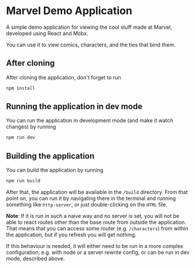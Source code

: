 # Marvel Demo Application

A simple demo application for viewing the cool stuff made at Marvel, developed
using React and Mobx.

You can use it to view comics, characters, and the ties that bind them.

## After cloning

After cloning the application, don't forget to run

```bash
npm install
```

## Running the application in dev mode

You can run the application in development mode (and make it watch changes)
by running

```bash
npm run dev
```

## Building the application

You can build the application by running

```bash
npm run build
```

After that, the application will be available in the `/build` directory.
From that point on, you can run it by navigating there in the terminal and running
something like `http-server`, or just double-clicking on the `HTML` file.

**Note**: If it is run in such a naive way and no server is set, you will not be
able to react routes other than the base route from outside the application.
That means that you can access some router (e.g. `/characters`) from within the application,
but if you refresh you will get nothing.

If this behaviour is needed, it will either need to be run in a more complex configuration,
e.g. with node or a server rewrite config, or can be run in dev mode, described above.